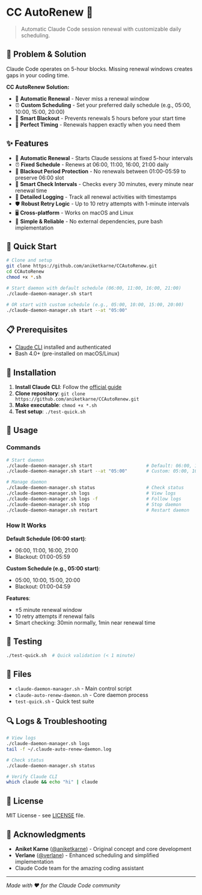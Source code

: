 # CC AutoRenew 🚀

> Automatic Claude Code session renewal with customizable daily scheduling.

## 🎯 Problem & Solution

Claude Code operates on 5-hour blocks. Missing renewal windows creates gaps in your coding time.

**CC AutoRenew Solution:**
- 🔄 **Automatic Renewal** - Never miss a renewal window
- ⏰ **Custom Scheduling** - Set your preferred daily schedule (e.g., 05:00, 10:00, 15:00, 20:00)
- 🚫 **Smart Blackout** - Prevents renewals 5 hours before your start time
- 🎯 **Perfect Timing** - Renewals happen exactly when you need them

## ✨ Features

- 🔄 **Automatic Renewal** - Starts Claude sessions at fixed 5-hour intervals
- ⏰ **Fixed Schedule** - Renews at 06:00, 11:00, 16:00, 21:00 daily
- 🚫 **Blackout Period Protection** - No renewals between 01:00-05:59 to preserve 06:00 slot
- 🎯 **Smart Check Intervals** - Checks every 30 minutes, every minute near renewal time
- 📝 **Detailed Logging** - Track all renewal activities with timestamps
- 🛡️ **Robust Retry Logic** - Up to 10 retry attempts with 1-minute intervals
- 🖥️ **Cross-platform** - Works on macOS and Linux
- 🎯 **Simple & Reliable** - No external dependencies, pure bash implementation

## 🚀 Quick Start

```bash
# Clone and setup
git clone https://github.com/aniketkarne/CCAutoRenew.git
cd CCAutoRenew
chmod +x *.sh

# Start daemon with default schedule (06:00, 11:00, 16:00, 21:00)
./claude-daemon-manager.sh start

# OR start with custom schedule (e.g., 05:00, 10:00, 15:00, 20:00)
./claude-daemon-manager.sh start --at "05:00"
```

## 📋 Prerequisites

- [Claude CLI](https://www.anthropic.com/claude-code) installed and authenticated
- Bash 4.0+ (pre-installed on macOS/Linux)

## 🔧 Installation

1. **Install Claude CLI**: Follow the [official guide](https://www.anthropic.com/claude-code)
2. **Clone repository**: `git clone https://github.com/aniketkarne/CCAutoRenew.git`
3. **Make executable**: `chmod +x *.sh`
4. **Test setup**: `./test-quick.sh`

## 📖 Usage

### Commands

```bash
# Start daemon
./claude-daemon-manager.sh start                    # Default: 06:00, 11:00, 16:00, 21:00
./claude-daemon-manager.sh start --at "05:00"       # Custom: 05:00, 10:00, 15:00, 20:00

# Manage daemon
./claude-daemon-manager.sh status                   # Check status
./claude-daemon-manager.sh logs                     # View logs
./claude-daemon-manager.sh logs -f                  # Follow logs
./claude-daemon-manager.sh stop                     # Stop daemon
./claude-daemon-manager.sh restart                  # Restart daemon
```

### How It Works

**Default Schedule (06:00 start)**:
- 06:00, 11:00, 16:00, 21:00
- Blackout: 01:00-05:59

**Custom Schedule (e.g., 05:00 start)**:
- 05:00, 10:00, 15:00, 20:00  
- Blackout: 01:00-04:59

**Features**:
- ±5 minute renewal window
- 10 retry attempts if renewal fails
- Smart checking: 30min normally, 1min near renewal time

## 🧪 Testing

```bash
./test-quick.sh  # Quick validation (< 1 minute)
```

## 📁 Files

- `claude-daemon-manager.sh` - Main control script
- `claude-auto-renew-daemon.sh` - Core daemon process  
- `test-quick.sh` - Quick test suite

## 🔍 Logs & Troubleshooting

```bash
# View logs
./claude-daemon-manager.sh logs
tail -f ~/.claude-auto-renew-daemon.log

# Check status
./claude-daemon-manager.sh status

# Verify Claude CLI
which claude && echo "hi" | claude
```

## 📜 License

MIT License - see [LICENSE](LICENSE) file.

## 🙏 Acknowledgments

- **Aniket Karne** ([@aniketkarne](https://github.com/aniketkarne)) - Original concept and core development
- **Verlane** ([@verlane](https://github.com/verlane)) - Enhanced scheduling and simplified implementation  
- Claude Code team for the amazing coding assistant

---

*Made with ❤️ for the Claude Code community*